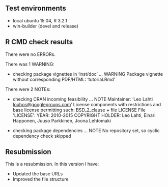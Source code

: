 ## Test environments
* local ubuntu 15.04, R 3.2.1
* win-builder (devel and release)

## R CMD check results
There were no ERRORs. 

There was 1 WARNING:

* checking package vignettes in ‘inst/doc’ ... WARNING
Package vignette without corresponding PDF/HTML:
   ‘tutorial.Rmd’

There were 2 NOTEs:

* checking CRAN incoming feasibility ... NOTE
Maintainer: ‘Leo Lahti <louhos@googlegroups.com>’
License components with restrictions and base license permitting such:
  BSD_2_clause + file LICENSE
File 'LICENSE':
  YEAR: 2010-2015
  COPYRIGHT HOLDER: Leo Lahti, Einari Happonen, Juuso Parkkinen, Joona Lehtomaki

* checking package dependencies ... NOTE
  No repository set, so cyclic dependency check skipped


## Resubmission
This is a resubmission. In this version I have:

 * Updated the base URLs
 * Improved the file structure
 

